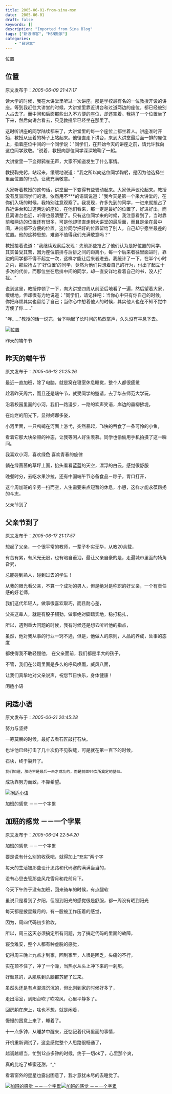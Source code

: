 ```yaml
---
title: 2005-06-01-from-sina-msn
date:  2005-06-01
draft: false
keywords: []
description: "Imported from Sina Blog"
tags: ["新浪博客", "MSN搬家"]
categories: 
    - "日记本"
---
```

位置
## 位置

 原文发布于：*2005-06-09 21:47:17*

读大学的时候，我在大讲堂里听过一次讲座。那是学校最有名的一位教授开设的讲座。等到我赶往大讲堂的时候，大讲堂里靠近讲台和过道两边的座位，都已经被别人占去了。而中间和后面那些出入不方便的座位，却还空着。我挑了一个位置坐了下来，然后向讲台看去，只见教授早已经坐在那里了。 

这时听讲座的同学陆续都来了，大讲堂里的每一个座位上都坐着人。讲座准时开始，教授从坐着的椅子上站起来。他径直走下讲台，来到大讲堂最后面一排的座位上，指着座位中间的一个同学说："同学们，在开始今天的讲座之前，请允许我向这位同学致敬。"说着，教授向那位同学深深地鞠了一躬。 

大讲堂里一下变得鸦雀无声，大家不知道发生了什么事情。

教授鞠完躬，站起来，缓缓地说道："我之所以向这位同学鞠躬，是因为他选择坐里面位置的行动，让我充满敬意。" 

大家听着教授的这句话，讲堂里一下变得有些骚动起来。大家低声议论起来。教授没有反驳同学们的话，依然用不***的语调说道："我今天是第一个来大讲堂的，在你们入场的时候，我特别注意观察了。我发现，许多先到的同学，一进来就抢占了靠近讲台和过道两边的座位，在他们看来，那一定是最好的位置了，好进好出，而且离讲台也近，听得也最清楚了。只有这位同学来的时候，我注意看到了，当时靠前和两边的位置还有很多，可是他却径直走到大讲堂的最后面，而且是坐在最中间，进出都不方便的位置。这位同学把好的位置留给了别人，自己却宁愿坐最差的位置。他的这种思想，难道不值得我们充满敬意吗？" 

教授接着说道："我继续观察后发现：先前那些抢占了他们认为是好位置的同学，其实备受其苦，因为座位前排与后排之间的距离小，每一个后来者往里面进时，靠边的同学都不得不起立一次，这样才能让后来者进去。我统计了一下，在半个小时之内，那些抢占了‘好位置'的同学，竟然为他们只想着自己的行为，付出了起立十多次的代价。而那位坐在后排中间的同学，却一直安详地看着自己的书，没人打扰。" 

说到这里，教授停顿了一下，向大讲堂四周从前至后地看了一遍，然后望着大家，缓缓地，但却很有力地说道："同学们，请记住吧：当你心中只有你自己的时候，你把麻烦其实也留给了自己；当你心中想着他人的时候，其实他人也在不知不觉中方便了你......" 

"哗......"教授的话一说完，台下响起了长时间的热烈掌声，久久没有平息下去。

[![位置](http://s11.sinaimg.cn/middle/6983393849da995ca0bba&amp;690)](http://s2.sinaimg.cn/middle/6983393849da9ced47271&amp;690)


昨天的端午节
## 昨天的端午节

 原文发布于：*2005-06-12 21:25:26*

最近一直加班，除了电脑，就是窝在寝室休息睡觉，整个人都很疲惫

趁着昨天周六，而且还是端午节，就受同学的邀请，去了华东师范大学玩，

沿着校园里面的小河，我们一路漫步，一路的欢声笑语，岸边的垂柳拂堤，

在灿烂的阳光下，显得婀娜多姿，

小河里面，一只鸬鹚在河面上游弋，突然暴起，飞快的吞食了一条可怜的小鱼，

看着它那大块朵颐的神态，让我等闲人好生羡慕。同学也偷偷用手机拍摄了这一瞬间。

我喜欢小河，喜欢绿色 喜欢青春的旋律

 

   躺在绿茵茵的草坪上面，抬头看看蓝蓝的天空，漂浮的白云，感觉很舒服

晚餐时分，去吃水果沙拉，还有中国端午节必备食品－粽子，胃口打开，

这个周加班的辛劳一扫而空，人生需要来点短暂的休息，小憩，这样才能永葆昂扬的斗志，

 


父亲节到了
## 父亲节到了

 原文发布于：*2005-06-17 21:17:57*

 想起了父亲，一个很平常的教师，一辈子朴实无华，从教20余载，

有苦有累，有风光无限，也有暗自垂泪，最让父亲自豪的是，走遍城市里面的犄角旮旯，

总能碰到熟人，碰到过去的学生！

从我的眼光看父亲，不算一个成功的男人，但是绝对是称职的好父亲，一个有责任感的好老师，

我们这代年轻人，做事很喜欢取巧，而且耐心差，

父亲这辈人，就是有股子韧劲，做事绝对脚踏实地，稳打稳扎，

所以，遇到重大问题的时候，我有时候还是想去听听他的指点，

虽然，他对我从事的行业一窍不通，但是，他做人的原则，人品的养成，处事的态度

都使得我不敢轻慢他， 在父亲面前，我们都是半大的孩子，

不管，我们在公司里面是多么的呼风唤雨，威风八面，

让我们真挚地对父亲说声，祝您节日快乐，身体健康！

 

 

 

 


闲适小语
## 闲适小语

 原文发布于：*2005-06-21 20:45:28*

努力与坚持

 一筹莫展的时候，最好去看石匠敲打石块。

也许他已经打击了几十次仍不见裂缝，可是就在第一百下的时候，

石块，终于裂开了。

    我们知道，那绝不是最后一击才成功的，而是前面99次所奠定的基础。

   成功靠努力而致，不靠希望。

[![闲适小语](http://s5.sinaimg.cn/middle/6983393849da995764e04&amp;690)](http://s1.sinaimg.cn/middle/6983393849da995293a70&amp;690)


加班的感觉 －－一个字累
## 加班的感觉 －－一个字累

 原文发布于：*2005-06-24 22:54:20*

加班的感觉 －－一个字累

要是说有什么别的收获吧，就得加上“充实”两个字

每天的生活被那些设计思路和代码塞的满满当当的，

没有心思去管那些风花雪月和花前月下。

今天下午终于没有加班，回来骑车的时候，有点腿软

虽说只是看到了夕阳，但照到阳光的感觉很是舒服，都一周没有晒到阳光

每天都是披星戴月的，有一股被工作压着的感觉，

因为，周四代码初步验收，

所以，周三这天必须搞定所有问题，为了搞定代码的里面的故障，

寝食难安，整个人都有种虚脱的感觉，

记得周三晚上九点才到家，回到家里，人很是困乏，头痛的不行，

实在顶不住了，冲了一个澡，当热水从头上冲下来的一刹那，

好惬意的，从肌肤到头脑都苏醒了过来。

虽然头还是有点混混沉沉的，但比刚到家的时候好多了，

走出浴室，到阳台吹了吹凉风，心里平静多了。

回房躺在床上，啥也不想，就是闲着，

慢慢的困意上来了，睡着了。

十一点多钟，从睡梦中醒来，还惦记着代码里面的事情，

开机重新调试了，这会感觉整个人思路很畅通了，

越调越顺当，忙到12点多钟的时候，终于一切ok了，心里那个爽，

真的比吃了蜂蜜还甜，^_^

看着窗外的星星也露出困意了，我才意犹未尽的去睡觉了。

 

 

[![加班的感觉&nbsp;<wbr>－－一个字累](http://s4.sinaimg.cn/middle/6983393849da995898083&amp;690)](http://s10.sinaimg.cn/middle/6983393849da995b34fe9&amp;690)[![加班的感觉&nbsp;<wbr>－－一个字累](http://s1.sinaimg.cn/middle/6983393849da995293a70&amp;690)](http://s1.sinaimg.cn/middle/6983393849da99540c190&amp;690)


